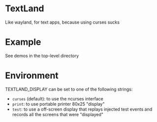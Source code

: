 TextLand
========

Like wayland, for text apps, because using curses sucks

Example
=======

See demos in the top-level directory

Environment
===========

TEXTLAND_DISPLAY can be set to one of the following strings:

 * ``curses`` (default): to use the ncurses interface
 * ``print``: to use portable printer 80x25 "display"
 * ``test``: to use a off-screen display that replays injected test events and
   records all the screens that were "displayed"
